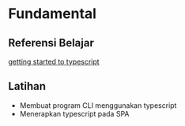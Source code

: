 # Fundamental

## Referensi Belajar

[getting started to typescript](https://www.typescriptlang.org/docs/handbook/typescript-in-5-minutes.html)

## Latihan

- Membuat program CLI menggunakan typescript
- Menerapkan typescript pada SPA
